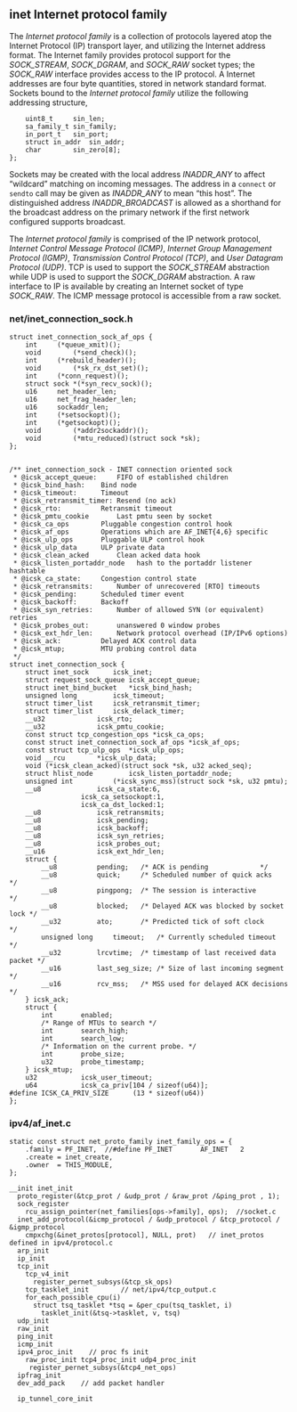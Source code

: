 ## inet Internet protocol family
The _Internet protocol family_ is a collection of protocols layered atop the Internet Protocol (IP) transport layer, and utilizing the Internet address format. The Internet family provides protocol support for the _SOCK_STREAM_, _SOCK_DGRAM_, and _SOCK_RAW_ socket types; the _SOCK_RAW_ interface provides access to the IP protocol.
A
Internet addresses are four byte quantities, stored in network standard format. Sockets bound to the _Internet protocol family_ utilize the following addressing structure,
```struct sockaddr_in {
	uint8_t		sin_len;
	sa_family_t	sin_family;
	in_port_t	sin_port;
	struct in_addr	sin_addr;
	char		sin_zero[8];
};
```
Sockets may be created with the local address _INADDR_ANY_ to affect “wildcard” matching on incoming messages. The address in a `connect` or `sendto` call may be given as _INADDR_ANY_ to mean “this host”. The distinguished address _INADDR_BROADCAST_ is allowed as a shorthand for the broadcast address on the primary network if the first network configured supports broadcast.

The _Internet protocol family_ is comprised of the IP network protocol, _Internet Control Message Protocol (ICMP)_, _Internet Group Management Protocol (IGMP)_, _Transmission Control Protocol (TCP)_, and _User Datagram Protocol (UDP)_. TCP is used to support the _SOCK_STREAM_ abstraction while UDP is used to support the _SOCK_DGRAM_ abstraction. A raw interface to IP is available by creating an Internet socket of type _SOCK_RAW_. The ICMP message protocol is accessible from a raw socket.


### net/inet_connection_sock.h
```
struct inet_connection_sock_af_ops {
	int	    (*queue_xmit)();
	void	    (*send_check)();
	int	    (*rebuild_header)();
	void	    (*sk_rx_dst_set)();
	int	    (*conn_request)();
	struct sock *(*syn_recv_sock)();
	u16	    net_header_len;
	u16	    net_frag_header_len;
	u16	    sockaddr_len;
	int	    (*setsockopt)();
	int	    (*getsockopt)();
	void	    (*addr2sockaddr)();
	void	    (*mtu_reduced)(struct sock *sk);
};


/** inet_connection_sock - INET connection oriented sock
 * @icsk_accept_queue:	   FIFO of established children
 * @icsk_bind_hash:	   Bind node
 * @icsk_timeout:	   Timeout
 * @icsk_retransmit_timer: Resend (no ack)
 * @icsk_rto:		   Retransmit timeout
 * @icsk_pmtu_cookie	   Last pmtu seen by socket
 * @icsk_ca_ops		   Pluggable congestion control hook
 * @icsk_af_ops		   Operations which are AF_INET{4,6} specific
 * @icsk_ulp_ops	   Pluggable ULP control hook
 * @icsk_ulp_data	   ULP private data
 * @icsk_clean_acked	   Clean acked data hook
 * @icsk_listen_portaddr_node	hash to the portaddr listener hashtable
 * @icsk_ca_state:	   Congestion control state
 * @icsk_retransmits:	   Number of unrecovered [RTO] timeouts
 * @icsk_pending:	   Scheduled timer event
 * @icsk_backoff:	   Backoff
 * @icsk_syn_retries:      Number of allowed SYN (or equivalent) retries
 * @icsk_probes_out:	   unanswered 0 window probes
 * @icsk_ext_hdr_len:	   Network protocol overhead (IP/IPv6 options)
 * @icsk_ack:		   Delayed ACK control data
 * @icsk_mtup;		   MTU probing control data
 */
struct inet_connection_sock {
	struct inet_sock	  icsk_inet;
	struct request_sock_queue icsk_accept_queue;
	struct inet_bind_bucket	  *icsk_bind_hash;
	unsigned long		  icsk_timeout;
 	struct timer_list	  icsk_retransmit_timer;
 	struct timer_list	  icsk_delack_timer;
	__u32			  icsk_rto;
	__u32			  icsk_pmtu_cookie;
	const struct tcp_congestion_ops *icsk_ca_ops;
	const struct inet_connection_sock_af_ops *icsk_af_ops;
	const struct tcp_ulp_ops  *icsk_ulp_ops;
	void __rcu		  *icsk_ulp_data;
	void (*icsk_clean_acked)(struct sock *sk, u32 acked_seq);
	struct hlist_node         icsk_listen_portaddr_node;
	unsigned int		  (*icsk_sync_mss)(struct sock *sk, u32 pmtu);
	__u8			  icsk_ca_state:6,
				  icsk_ca_setsockopt:1,
				  icsk_ca_dst_locked:1;
	__u8			  icsk_retransmits;
	__u8			  icsk_pending;
	__u8			  icsk_backoff;
	__u8			  icsk_syn_retries;
	__u8			  icsk_probes_out;
	__u16			  icsk_ext_hdr_len;
	struct {
		__u8		  pending;	 /* ACK is pending			   */
		__u8		  quick;	 /* Scheduled number of quick acks	   */
		__u8		  pingpong;	 /* The session is interactive		   */
		__u8		  blocked;	 /* Delayed ACK was blocked by socket lock */
		__u32		  ato;		 /* Predicted tick of soft clock	   */
		unsigned long	  timeout;	 /* Currently scheduled timeout		   */
		__u32		  lrcvtime;	 /* timestamp of last received data packet */
		__u16		  last_seg_size; /* Size of last incoming segment	   */
		__u16		  rcv_mss;	 /* MSS used for delayed ACK decisions	   */
	} icsk_ack;
	struct {
		int		  enabled;
		/* Range of MTUs to search */
		int		  search_high;
		int		  search_low;
		/* Information on the current probe. */
		int		  probe_size;
		u32		  probe_timestamp;
	} icsk_mtup;
	u32			  icsk_user_timeout;
	u64			  icsk_ca_priv[104 / sizeof(u64)];
#define ICSK_CA_PRIV_SIZE      (13 * sizeof(u64))
};
```

### ipv4/af_inet.c
```
static const struct net_proto_family inet_family_ops = {
	.family = PF_INET,  //#define PF_INET		AF_INET   2
	.create = inet_create,
	.owner	= THIS_MODULE,
};

__init inet_init
  proto_register(&tcp_prot / &udp_prot / &raw_prot /&ping_prot , 1);
  sock_register
    rcu_assign_pointer(net_families[ops->family], ops);  //socket.c
  inet_add_protocol(&icmp_protocol / &udp_protocol / &tcp_protocol / &igmp_protocol
    cmpxchg(&inet_protos[protocol], NULL, prot)   // inet_protos defined in ipv4/protocol.c
  arp_init
  ip_init
  tcp_init
    tcp_v4_init
      register_pernet_subsys(&tcp_sk_ops)
    tcp_tasklet_init        // net/ipv4/tcp_output.c
    for_each_possible_cpu(i)
      struct tsq_tasklet *tsq = &per_cpu(tsq_tasklet, i)
        tasklet_init(&tsq->tasklet, v, tsq)
  udp_init
  raw_init
  ping_init
  icmp_init
  ipv4_proc_init    // proc fs init
    raw_proc_init tcp4_proc_init udp4_proc_init
     register_pernet_subsys(&tcp4_net_ops)
  ipfrag_init
  dev_add_pack    // add packet handler

  ip_tunnel_core_init

```
